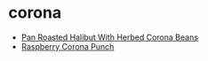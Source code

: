 # corona

 * [Pan Roasted Halibut With Herbed Corona Beans](index/p/pan-roasted-halibut-with-herbed-corona-beans-51263770.json)
 * [Raspberry Corona Punch](index/r/raspberry-corona-punch.json)
